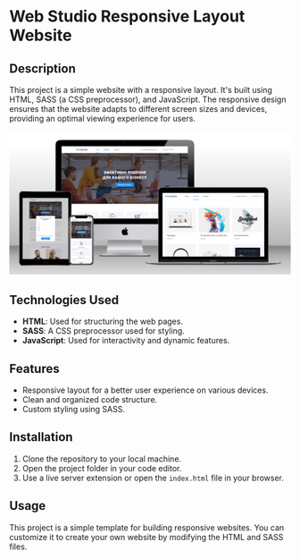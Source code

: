 # Web Studio Responsive Layout Website

## Description

This project is a simple website with a responsive layout. It's built using HTML, SASS (a CSS
preprocessor), and JavaScript. The responsive design ensures that the website adapts to different
screen sizes and devices, providing an optimal viewing experience for users.

![Web Studio App](/imges/web_studio_screen.png)

## Technologies Used

- **HTML**: Used for structuring the web pages.
- **SASS**: A CSS preprocessor used for styling.
- **JavaScript**: Used for interactivity and dynamic features.

## Features

- Responsive layout for a better user experience on various devices.
- Clean and organized code structure.
- Custom styling using SASS.

## Installation

1. Clone the repository to your local machine.
2. Open the project folder in your code editor.
3. Use a live server extension or open the `index.html` file in your browser.

## Usage

This project is a simple template for building responsive websites. You can customize it to create
your own website by modifying the HTML and SASS files.
